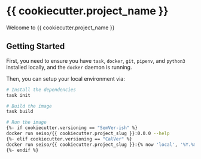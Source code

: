 # {{ cookiecutter.project_name }}

Welcome to {{ cookiecutter.project_name }}

## Getting Started

First, you need to ensure you have `task`, `docker`, `git`, `pipenv`, and `python3` installed locally, and the `docker` daemon is running.

Then, you can setup your local environment via:

```bash
# Install the dependencies
task init

# Build the image
task build

# Run the image
{%- if cookiecutter.versioning == "SemVer-ish" %}
docker run seiso/{{ cookiecutter.project_slug }}:0.0.0 --help
{%- elif cookiecutter.versioning == "CalVer" %}
docker run seiso/{{ cookiecutter.project_slug }}:{% now 'local', '%Y.%m.00' %} --help
{%- endif %}
```
